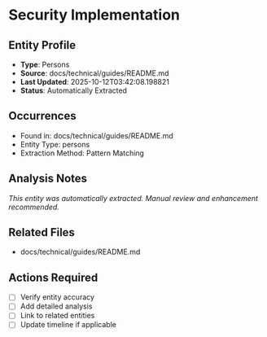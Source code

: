 # Security Implementation

## Entity Profile
- **Type**: Persons
- **Source**: docs/technical/guides/README.md
- **Last Updated**: 2025-10-12T03:42:08.198821
- **Status**: Automatically Extracted

## Occurrences
- Found in: docs/technical/guides/README.md
- Entity Type: persons
- Extraction Method: Pattern Matching

## Analysis Notes
*This entity was automatically extracted. Manual review and enhancement recommended.*

## Related Files
- docs/technical/guides/README.md

## Actions Required
- [ ] Verify entity accuracy
- [ ] Add detailed analysis
- [ ] Link to related entities
- [ ] Update timeline if applicable
